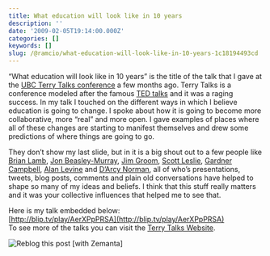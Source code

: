 ```yaml
---
title: What education will look like in 10 years
description: ''
date: '2009-02-05T19:14:00.000Z'
categories: []
keywords: []
slug: /@ramcio/what-education-will-look-like-in-10-years-1c18194493cd
---
```


“What education will look like in 10 years” is the title of the talk that I gave at the [UBC Terry Talks conference](http://terry.ubc.ca/terrytalks "Terry Talks") a few months ago. Terry Talks is a conference modeled after the famous [TED talks](http://ted.com) and it was a raging success. In my talk I touched on the different ways in which I believe education is going to change. I spoke about how it is going to become more collaborative, more “real” and more open. I gave examples of places where all of these changes are starting to manifest themselves and drew some predictions of where things are going to go.

They don’t show my last slide, but in it is a big shout out to a few people like [Brian Lamb](http://blogs.ubc.ca/brian/ "Brian Lamb"), [Jon Beasley-Murray](http://posthegemony.blogspot.com/ "Jon Beasly-Murray"), [Jim Groom](http://bavatuesdays.com/ "Jim Groom"), [Scott Leslie](http://www.edtechpost.ca/wordpress/ "Scott Leslie"), [Gardner Campbell](http://gardnercampbell.net/blog1/ "Gardner Campbell"), [Alan Levine](http://cogdogblog.com/ "Alan Levine") and [D’Arcy Norman](http://www.darcynorman.net/ "D'Arcy Norman"), all of who’s presentations, tweets, blog posts, comments and plain old conversations have helped to shape so many of my ideas and beliefs. I think that this stuff really matters and it was your collective influences that helped me to see that.

Here is my talk embedded below:  
[http://blip.tv/play/AerXPpPRSA](http://blip.tv/play/AerXPpPRSA)  
To see more of the talks you can visit the [Terry Talks Website](http://terry.ubc.ca/terrytalks "Terry Talks").

![Reblog this post [with Zemanta]](https://cdn-images-1.medium.com/max/800/0*8ZA4AocBupNXSFVG.)